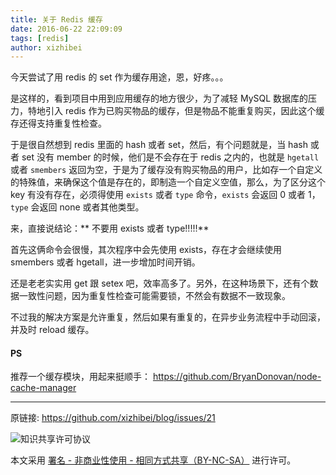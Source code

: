 ```yaml
---
title: 关于 Redis 缓存
date: 2016-06-22 22:09:09
tags: [redis]
author: xizhibei
---
```

今天尝试了用 redis 的 set 作为缓存用途，恩，好疼。。。

是这样的，看到项目中用到应用缓存的地方很少，为了减轻 MySQL 数据库的压力，特地引入 redis 作为已购买物品的缓存，但是物品不能重复购买，因此这个缓存还得支持重复性检查。

于是很自然想到 redis 里面的 hash 或者 set，然后，有个问题就是，当 hash 或者 set 没有 member 的时候，他们是不会存在于 redis 之内的，也就是 `hgetall` 或者 `smembers` 返回为空，于是为了缓存没有购买物品的用户，比如存一个自定义的特殊值，来确保这个值是存在的，即制造一个自定义空值，那么，为了区分这个 key 有没有存在，必须得使用 `exists` 或者 `type` 命令，`exists` 会返回 0 或者 1，`type` 会返回 none 或者其他类型。

来，直接说结论：** 不要用 exists 或者 type!!!!!**

首先这俩命令会很慢，其次程序中会先使用 exists，存在才会继续使用 smembers 或者 hgetall，进一步增加时间开销。

还是老老实实用 get 跟 setex 吧，效率高多了。另外，在这种场景下，还有个数据一致性问题，因为重复性检查可能需要锁，不然会有数据不一致现象。

不过我的解决方案是允许重复，然后如果有重复的，在异步业务流程中手动回滚，并及时 reload 缓存。
#### PS

推荐一个缓存模块，用起来挺顺手：
https://github.com/BryanDonovan/node-cache-manager


***
原链接: https://github.com/xizhibei/blog/issues/21

![知识共享许可协议](https://i.creativecommons.org/l/by-nc-sa/4.0/88x31.png "署名 - 非商业性使用 - 相同方式共享（BY-NC-SA）")

本文采用 [署名 - 非商业性使用 - 相同方式共享（BY-NC-SA）](https://creativecommons.org/licenses/by-nc-sa/4.0/deed.zh) 进行许可。
